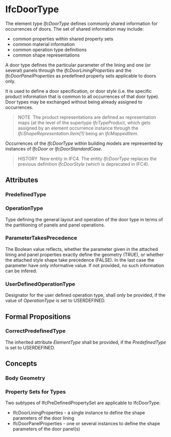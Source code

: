 # IfcDoorType

The element type _IfcDoorType_ defines commonly shared information for occurrences of doors. The set of shared information may include:

* common properties within shared property sets
* common material information
* common operation type definitions
* common shape representations

A door type defines the particular parameter of the lining and one (or several) panels through the _IfcDoorLiningProperties_ and the _IfcDoorPanelProperties_ as predefined property sets applicable to doors only.

It is used to define a door specification, or door style (i.e. the specific product information that is common to all occurrences of that door type). Door types may be exchanged without being already assigned to occurrences.

> NOTE&nbsp; The product representations are defined as representation maps (at the level of the supertype _IfcTypeProduct_, which gets assigned by an element occurrence instance through the _IfcShapeRepresentation.Item[1]_ being an _IfcMappedItem_.

Occurrences of the _IfcDoorType_ within building models are represented by instances of _IfcDoor_ or _IfcDoorStandardCase_.

> HISTORY&nbsp; New entity in IFC4. The entity _IfcDoorType_ replaces the previous definition _IfcDoorStyle_ (which is deprecated in IFC4).

## Attributes

### PredefinedType


### OperationType
Type defining the general layout and operation of the door type in terms of the partitioning of panels and panel operations.

### ParameterTakesPrecedence
The Boolean value reflects, whether the parameter given in the attached lining and panel properties exactly define the geometry (TRUE), or whether the attached style shape take precedence (FALSE). In the last case the parameter have only informative value. If not provided, no such information can be infered.

### UserDefinedOperationType
Designator for the user defined operation type, shall only be provided, if the value of _OperationType_ is set to USERDEFINED.

## Formal Propositions

### CorrectPredefinedType
The inherited attribute _ElementType_ shall be provided, if the _PredefinedType_ is set to USERDEFINED.

## Concepts

### Body Geometry


### Property Sets for Types

Two subtypes of IfcPreDefinedPropertySet are applicable
to IfcDoorType:


* IfcDoorLiningProperties - a single instance to define
the shape parameters of the door lining
* IfcDoorPanelProperties - one or several instances to
define the shape parameters of the door panel(s)

